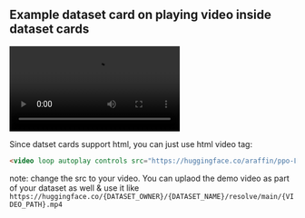 ## Example dataset card on playing video inside dataset cards

<video loop autoplay controls src="https://huggingface.co/araffin/ppo-LunarLander-v2/resolve/main/replay.mp4"></video>

Since datset cards support html, you can just use html video tag:

```html
<video loop autoplay controls src="https://huggingface.co/araffin/ppo-LunarLander-v2/resolve/main/replay.mp4"></video>
```

note: change the src to your video. You can uplaod the demo video as part of your dataset as well & use it like `https://huggingface.co/{DATASET_OWNER}/{DATASET_NAME}/resolve/main/{VIDEO_PATH}.mp4`